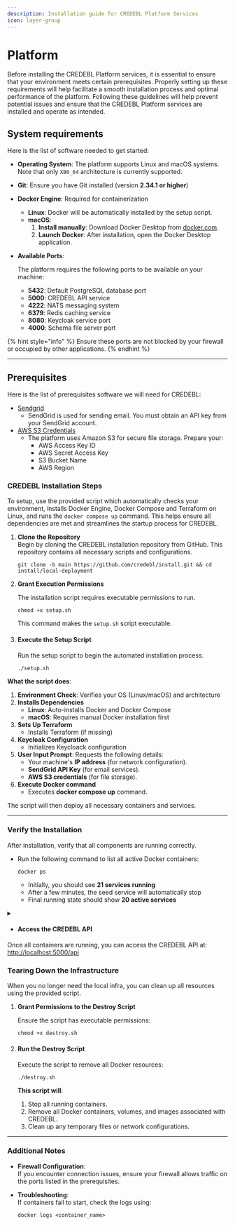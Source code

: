 ```yaml
---
description: Installation guide for CREDEBL Platform Services
icon: layer-group
---
```


# Platform

Before installing the CREDEBL Platform services, it is essential to ensure that your environment meets certain prerequisites. Properly setting up these requirements will help facilitate a smooth installation process and optimal performance of the platform. Following these guidelines will help prevent potential issues and ensure that the CREDEBL Platform services are installed and operate as intended.&#x20;

## System requirements

Here is the list of software needed to get started:&#x20;

* **Operating System**: The platform supports Linux and macOS systems. Note that only `X86_64` architecture is currently supported.
* **Git**: Ensure you have Git installed (version **2.34.1 or higher**)
* **Docker Engine**: Required for containerization
  * **Linux**: Docker will be automatically installed by the setup script.
  * **macOS**:&#x20;
    1. **Install manually**: Download Docker Desktop from [docker.com](https://www.docker.com/products/docker-desktop/).
    2. **Launch Docker**: After installation, open the Docker Desktop application.
*   **Available Ports**:&#x20;

    The platform requires the following ports to be available on your machine:

    * **5432**: Default PostgreSQL database port
    * **5000**: CREDEBL API service
    * **4222**: NATS messaging system
    * **6379**: Redis caching service
    * **8080**: Keycloak service port
    * **4000**: Schema file server port

{% hint style="info" %}
Ensure these ports are not blocked by your firewall or occupied by other applications.
{% endhint %}

***

## Prerequisites

Here is the list of prerequisites software we will need for CREDEBL:

* [Sendgrid](platform.md#sendgrid)&#x20;
  * SendGrid is used for sending email. You must obtain an API key from your SendGrid account.
* [AWS S3 Credentials](platform.md#system-requirements)
  * The platform uses Amazon S3 for secure file storage. Prepare your:
    * AWS Access Key ID
    * AWS Secret Access Key
    * S3 Bucket Name
    * AWS Region

### CREDEBL **Installation Steps**

To setup, use the provided script which automatically checks your environment, installs Docker Engine, Docker Compose and Terraform on Linux, and runs the `docker compose up` command. This helps ensure all dependencies are met and streamlines the startup process for CREDEBL.



1.  **Clone the Repository**\
    Begin by cloning the CREDEBL installation repository from GitHub. This repository contains all necessary scripts and configurations.

    ```
    git clone -b main https://github.com/credebl/install.git && cd install/local-deployment
    ```


2.  **Grant Execution Permissions**

    The installation script requires executable permissions to run.

    ```
    chmod +x setup.sh
    ```

    This command makes the `setup.sh` script executable.


3.  #### **Execute the Setup Script**

    Run the setup script to begin the automated installation process.

    ```
    ./setup.sh
    ```

**What the script does**:

1. **Environment Check**: Verifies your OS (Linux/macOS) and architecture
2. **Installs Dependencies**
   * **Linux**: Auto-installs Docker and Docker Compose
   * **macOS**: Requires manual Docker installation first
3. **Sets Up Terraform**
   * Installs Terraform (if missing)
4. **Keycloak Configuration**
   * Initializes Keycloack configuration
5. **User Input Prompt**: Requests the following details:
   * Your machine's **IP address** (for network configuration).
   * **SendGrid API Key** (for email services).
   * **AWS S3 credentials** (for file storage).
6. **Execute Docker command**
   * Executes **docker compose up** command.

The script will then deploy all necessary containers and services.

***

### Verify the Installation <a href="#verify-the-installation" id="verify-the-installation"></a>

After installation, verify that all components are running correctly.

*   Run the following command to list all active Docker containers:

    ```
    docker ps
    ```

    * Initially, you should see **21 services running**
    * After a few minutes, the seed service will automatically stop
    * Final running state should show **20 active services**

<details>

<summary></summary>



</details>

* #### **Access the CREDEBL API**

Once all containers are running, you can access the CREDEBL API at:\
[http://localhost:5000/api](http://localhost:5000/api)

### **Tearing Down the Infrastructure**

When you no longer need the local infra, you can clean up all resources using the provided script.

1.  **Grant Permissions to the Destroy Script**

    Ensure the script has executable permissions:



    ```
    chmod +x destroy.sh
    ```
2.  #### **Run the Destroy Script**

    Execute the script to remove all Docker resources:



    ```
    ./destroy.sh
    ```



    **This script will**:

    1. Stop all running containers.
    2. Remove all Docker containers, volumes, and images associated with CREDEBL.
    3. Clean up any temporary files or network configurations.

***

### **Additional Notes**



* **Firewall Configuration**:\
  If you encounter connection issues, ensure your firewall allows traffic on the ports listed in the prerequisites.
*   **Troubleshooting**:\
    If containers fail to start, check the logs using:



    ```
    docker logs <container_name>
    ```
